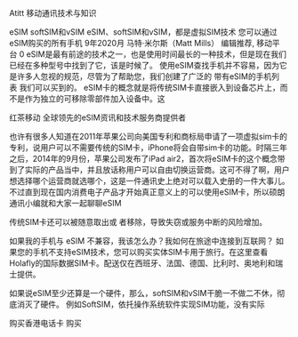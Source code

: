 Atitt 移动通讯技术与知识

eSIM softSIM和vSIM
eSIM、softSIM和vSIM，都是虚拟SIM技术
您可以通过eSIM购买的所有手机
9年2020月 马特·米尔斯（Matt Mills） 编辑推荐, 移动平台 0
eSIM是最有前途的技术之一，也是使用时间最长的一种技术，但是现在我们已经在多种型号中找到了它，该是时候了。 使用eSIM查找手机并不容易，因为它是许多人忽视的规范，尽管为了帮助您，我们创建了广泛的 带有eSIM的手机列表 我们可以买到的。
eSIM卡的概念就是将传统SIM卡直接嵌入到设备芯片上，而不是作为独立的可移除零部件加入设备中。这

红茶移动
全球领先的eSIM资讯和技术服务商提供者

也许有很多人知道在2011年苹果公司向美国专利和商标局申请了一项虚拟sim卡的专利，说用户可以不需要传统的SIM卡，iPhone将会自带sim卡的功能。时隔三年之后，2014年的9月份，苹果公司发布了iPad air2，首次将eSIM卡的这个概念带到了实际的产品当中，并且放话称用户可以自由切换运营商。这可不得了啊，用户想选择哪个运营商就选哪个，这是一件通讯史上绝对可以载入史册的一件大事儿。不过直到现在国内消费电子产品才开始真正意义上的可以使用eSIM卡，所以硕朗通讯小编就和大家一起聊聊eSIM

传统SIM卡还可以被随意取出或 者移除，导致失窃或服务中断的风险增加。

如果我的手机与 eSIM 不兼容，我该怎么办？我如何在旅途中连接到互联网？
如果您的手机不支持eSIM技术，您可以购买实体SIM卡用于旅行。在这里查看Holafly的国际数据SIM卡。配送仅在西班牙、法国、德国、比利时、奥地利和瑞士提供。

如果说eSIM至少还算是一个硬件，那么，softSIM和vSIM干脆一不做二不休，彻底消灭了硬件。 
例如SoftSIM，依托操作系统软件实现SIM功能，没有实际

购买香港电话卡
购买
